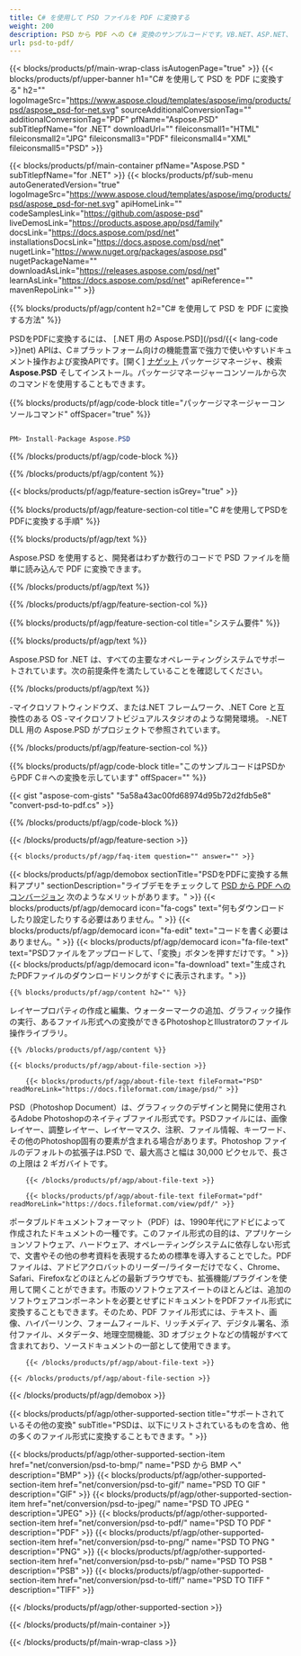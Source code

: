 ```yaml
---
title: C# を使用して PSD ファイルを PDF に変換する
weight: 200
description: PSD から PDF への C# 変換のサンプルコードです。VB.NET、ASP.NET、または任意の.NET ベースのアプリケーション内で PSD ファイルを PDF にバッチ変換するには、API サンプルコードを使用します。
url: psd-to-pdf/
---
```


{{< blocks/products/pf/main-wrap-class isAutogenPage="true" >}}
{{< blocks/products/pf/upper-banner h1="C# を使用して PSD を PDF に変換する" h2="" logoImageSrc="https://www.aspose.cloud/templates/aspose/img/products/psd/aspose_psd-for-net.svg" sourceAdditionalConversionTag="" additionalConversionTag="PDF" pfName="Aspose.PSD" subTitlepfName="for .NET" downloadUrl="" fileiconsmall1="HTML" fileiconsmall2="JPG" fileiconsmall3="PDF" fileiconsmall4="XML" fileiconsmall5="PSD" >}}

{{< blocks/products/pf/main-container pfName="Aspose.PSD " subTitlepfName="for .NET" >}}
{{< blocks/products/pf/sub-menu autoGeneratedVersion="true" logoImageSrc="https://www.aspose.cloud/templates/aspose/img/products/psd/aspose_psd-for-net.svg" apiHomeLink="" codeSamplesLink="https://github.com/aspose-psd" liveDemosLink="https://products.aspose.app/psd/family" docsLink="https://docs.aspose.com/psd/net" installationsDocsLink="https://docs.aspose.com/psd/net" nugetLink="https://www.nuget.org/packages/aspose.psd" nugetPackageName="" downloadAsLink="https://releases.aspose.com/psd/net" learnAsLink="https://docs.aspose.com/psd/net" apiReference="" mavenRepoLink="" >}}

{{% blocks/products/pf/agp/content h2="C# を使用して PSD を PDF に変換する方法" %}}

 PSDをPDFに変換するには、
 [.NET 用の Aspose.PSD](/psd/{{< lang-code >}}net) 
 APIは、C＃プラットフォーム向けの機能豊富で強力で使いやすいドキュメント操作および変換APIです。[開く]
 [ナゲット](https://www.nuget.org/packages/aspose.psd) 
 パッケージマネージャ、検索
 **Aspose.PSD** 
 そしてインストール。パッケージマネージャーコンソールから次のコマンドを使用することもできます。

{{% blocks/products/pf/agp/code-block title="パッケージマネージャーコンソールコマンド" offSpacer="true" %}}

```cs

PM> Install-Package Aspose.PSD

```

{{% /blocks/products/pf/agp/code-block %}}

{{% /blocks/products/pf/agp/content %}}

{{< blocks/products/pf/agp/feature-section isGrey="true" >}}

{{% blocks/products/pf/agp/feature-section-col title="C #を使用してPSDをPDFに変換する手順" %}}

{{% blocks/products/pf/agp/text %}}

 Aspose.PSD を使用すると、開発者はわずか数行のコードで PSD ファイルを簡単に読み込んで PDF に変換できます。

{{% /blocks/products/pf/agp/text %}}

{{% /blocks/products/pf/agp/feature-section-col %}}

{{% blocks/products/pf/agp/feature-section-col title="システム要件" %}}

{{% blocks/products/pf/agp/text %}}

 Aspose.PSD for .NET は、すべての主要なオペレーティングシステムでサポートされています。次の前提条件を満たしていることを確認してください。

{{% /blocks/products/pf/agp/text %}}

-マイクロソフトウィンドウズ、または.NET フレームワーク、.NET Core と互換性のある OS
-マイクロソフトビジュアルスタジオのような開発環境。
-.NET DLL 用の Aspose.PSD がプロジェクトで参照されています。

{{% /blocks/products/pf/agp/feature-section-col %}}

{{% blocks/products/pf/agp/code-block title="このサンプルコードはPSDからPDF C＃への変換を示しています" offSpacer="" %}}

{{< gist "aspose-com-gists" "5a58a43ac00fd68974d95b72d2fdb5e8" "convert-psd-to-pdf.cs" >}}

{{% /blocks/products/pf/agp/code-block %}}

{{< /blocks/products/pf/agp/feature-section >}}

    {{< blocks/products/pf/agp/faq-item question="" answer="" >}}
 

<!-- aboutfile Starts -->

{{< blocks/products/pf/agp/demobox sectionTitle="PSDをPDFに変換する無料アプリ" sectionDescription="ライブデモをチェックして [PSD から PDF へのコンバージョン](https://products.aspose.app/psd/conversion/psd-to-pdf) 次のようなメリットがあります。" >}}
        {{< blocks/products/pf/agp/democard icon="fa-cogs" text="何もダウンロードしたり設定したりする必要はありません。" >}}
        {{< blocks/products/pf/agp/democard icon="fa-edit" text="コードを書く必要はありません。" >}}
        {{< blocks/products/pf/agp/democard icon="fa-file-text" text="PSDファイルをアップロードして、「変換」ボタンを押すだけです。" >}}
        {{< blocks/products/pf/agp/democard icon="fa-download" text="生成されたPDFファイルのダウンロードリンクがすぐに表示されます。" >}}

    {{% blocks/products/pf/agp/content h2="" %}}

 レイヤープロパティの作成と編集、ウォーターマークの追加、グラフィック操作の実行、あるファイル形式への変換ができるPhotoshopとIllustratorのファイル操作ライブラリ。



    {{% /blocks/products/pf/agp/content %}}

    {{< blocks/products/pf/agp/about-file-section >}}

        {{< blocks/products/pf/agp/about-file-text fileFormat="PSD" readMoreLink="https://docs.fileformat.com/image/psd/" >}}
PSD（Photoshop Document）は、グラフィックのデザインと開発に使用されるAdobe Photoshopのネイティブファイル形式です。PSDファイルには、画像レイヤー、調整レイヤー、レイヤーマスク、注釈、ファイル情報、キーワード、その他のPhotoshop固有の要素が含まれる場合があります。Photoshop ファイルのデフォルトの拡張子は.PSD で、最大高さと幅は 30,000 ピクセルで、長さの上限は 2 ギガバイトです。

        {{< /blocks/products/pf/agp/about-file-text >}}

        {{< blocks/products/pf/agp/about-file-text fileFormat="pdf" readMoreLink="https://docs.fileformat.com/view/pdf/" >}}
ポータブルドキュメントフォーマット（PDF）は、1990年代にアドビによって作成されたドキュメントの一種です。このファイル形式の目的は、アプリケーションソフトウェア、ハードウェア、オペレーティングシステムに依存しない形式で、文書やその他の参考資料を表現するための標準を導入することでした。PDFファイルは、アドビアクロバットのリーダー/ライターだけでなく、Chrome、Safari、Firefoxなどのほとんどの最新ブラウザでも、拡張機能/プラグインを使用して開くことができます。市販のソフトウェアスイートのほとんどは、追加のソフトウェアコンポーネントを必要とせずにドキュメントをPDFファイル形式に変換することもできます。そのため、PDF ファイル形式には、テキスト、画像、ハイパーリンク、フォームフィールド、リッチメディア、デジタル署名、添付ファイル、メタデータ、地理空間機能、3D オブジェクトなどの情報がすべて含まれており、ソースドキュメントの一部として使用できます。

        {{< /blocks/products/pf/agp/about-file-text >}}

    {{< /blocks/products/pf/agp/about-file-section >}}

{{< /blocks/products/pf/agp/demobox >}}

<!-- aboutfile Ends -->

{{< blocks/products/pf/agp/other-supported-section title="サポートされているその他の変換" subTitle="PSDは、以下にリストされているものを含め、他の多くのファイル形式に変換することもできます。" >}}

{{< blocks/products/pf/agp/other-supported-section-item href="net/conversion/psd-to-bmp/" name="PSD から BMP へ" description="BMP" >}}
{{< blocks/products/pf/agp/other-supported-section-item href="net/conversion/psd-to-gif/" name="PSD TO GIF " description="GIF" >}}
{{< blocks/products/pf/agp/other-supported-section-item href="net/conversion/psd-to-jpeg/" name="PSD TO JPEG " description="JPEG" >}}
{{< blocks/products/pf/agp/other-supported-section-item href="net/conversion/psd-to-pdf/" name="PSD TO PDF " description="PDF" >}}
{{< blocks/products/pf/agp/other-supported-section-item href="net/conversion/psd-to-png/" name="PSD TO PNG " description="PNG" >}}
{{< blocks/products/pf/agp/other-supported-section-item href="net/conversion/psd-to-psb/" name="PSD TO PSB " description="PSB" >}}
{{< blocks/products/pf/agp/other-supported-section-item href="net/conversion/psd-to-tiff/" name="PSD TO TIFF " description="TIFF" >}}

{{< /blocks/products/pf/agp/other-supported-section >}}

{{< /blocks/products/pf/main-container >}}
    
{{< /blocks/products/pf/main-wrap-class >}}

